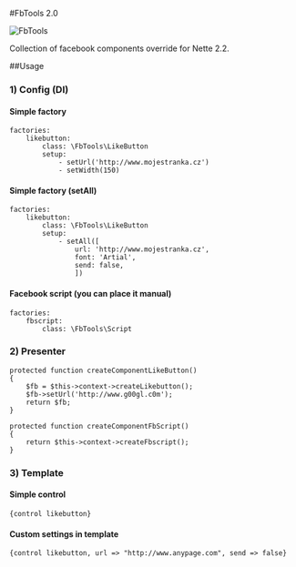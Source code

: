 #FbTools 2.0

![FbTools](https://raw.github.com/f3l1x/Nette-Plugins/tree/master/Social/Facebook/logo.png)

Collection of facebook components override for Nette 2.2.

##Usage

### 1) Config (DI)

#### Simple factory

	factories:
		likebutton:
			class: \FbTools\LikeButton
			setup:
				- setUrl('http://www.mojestranka.cz')
				- setWidth(150)

#### Simple factory (setAll)

	factories:
		likebutton:
			class: \FbTools\LikeButton
			setup:
				- setAll([
					url: 'http://www.mojestranka.cz',
					font: 'Artial',
					send: false,
					])	
		
#### Facebook script (you can place it manual)

	factories:
		fbscript:
			class: \FbTools\Script

### 2) Presenter

	protected function createComponentLikeButton()
	{
		$fb = $this->context->createLikebutton();
		$fb->setUrl('http://www.g00gl.c0m');
		return $fb;
	}

	protected function createComponentFbScript()
	{
		return $this->context->createFbscript();
	}

### 3) Template

#### Simple control

	{control likebutton}
	
#### Custom settings in template

	{control likebutton, url => "http://www.anypage.com", send => false}